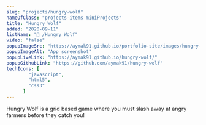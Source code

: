 ```yaml
---
slug: "projects/hungry-wolf"
nameOfClass: "projects-items miniProjects"
title: "Hungry Wolf"
added: "2020-09-11"
listName: "🍖 /Hungry Wolf"
video: "false"
popupImageSrc: "https://aymak91.github.io/portfolio-site/images/hungry-wolf.gif"
popupImageAlt: "App screenshot"
popupLiveLink: "https://aymak91.github.io/hungry-wolf/"
popupGithubLink: "https://github.com/aymak91/hungry-wolf"
techIcons: [
        "javascript",
        "html5",
        "css3"
      ]
---
```


Hungry Wolf is a grid based game where you must slash away at angry farmers before they catch you!